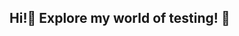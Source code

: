 ## Hi!👋  Explore my world of testing! 🚀

<!--
**AnetaWierzbicka/AnetaWierzbicka** is a ✨ _special_ ✨ repository because its `README.md` (this file) appears on your GitHub profile.

🎓 I graduated from the Warsaw School of Economics with a major in E-business, specializing in E-business Management.<br> As an **analytical thinker**,  I enjoy exploring new challenges and solving problems. 

💻 My journey in software testing started with the **Testing Academy** and the **ISTQB certification**. <br>I’ve also participated in **crowdtesting projects**. I gained experience in **exploratory testing**, **writing test cases**, and **reporting bugs**.<br> Additionally, I have a solid foundation in **SQ**L and **API testing**.

🛠️ **Tools I use:** Jira, TestRail, Postman, Git, Chrome DevTools, and more.

### ✨ **Check out my testing projects!** ✨ <br>
I invite you to explore my repository with various **software testing projects**. You can find it 👉  [here](https://github.com/AnetaWierzbicka/Portfolio/blob/main/README.md) 👈
 
<div align="center">
<img src="https://github.com/user-attachments/assets/6eafb8cf-287e-4f14-a6aa-41060cc69746" width="500">
</div>

<div align="center">
<a href="http://www.freepik.com">Designed by vectorjuice / Freepik</a>
</div>
